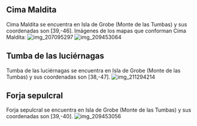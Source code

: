 ## Cima Maldita
Cima Maldita se encuentra en Isla de Grobe (Monte de las Tumbas) y sus coordenadas son [39,-46].
Imágenes de los mapas que conforman Cima Maldita:
![img_207095297](https://media.discordapp.net/attachments/1115311447145193482/1115348715075543070/207095297.jpg)
![img_209453064](https://media.discordapp.net/attachments/1115311447145193482/1115349306921205790/209453064.jpg)

## Tumba de las luciérnagas
Tumba de las luciérnagas se encuentra en Isla de Grobe (Monte de las Tumbas) y sus coordenadas son [38,-47].
![img_211294214](https://media.discordapp.net/attachments/1115311447145193482/1115350219383644302/211294214.jpg)

## Forja sepulcral
Forja sepulcral se encuentra en Isla de Grobe (Monte de las Tumbas) y sus coordenadas son [39,-40].
![img_209453056](https://media.discordapp.net/attachments/1115311447145193482/1115349279045853214/209453056.jpg)
